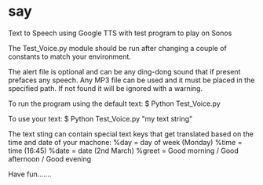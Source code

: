 say
===

Text to Speech using Google TTS with test program to play on Sonos

The Test_Voice.py module should be run after changing a couple 
of constants to match your environment.

The alert file is optional and can be any ding-dong sound that if 
present prefaces any speech. Any MP3 file can be used and it must 
be placed in the specified path. If not found it will be ignored 
with a warning.

To run the program using the default text:
	$ Python Test_Voice.py

To use your text:
	$ Python Test_Voice.py "my text string"

The text sting can contain special text keys that get translated based 
on the time and date of your machone:
    %day = day of week (Monday)
    %time = time (16:45)
    %date = date (2nd March)
    %greet = Good morning / Good afternoon / Good evening 

Have fun.......
